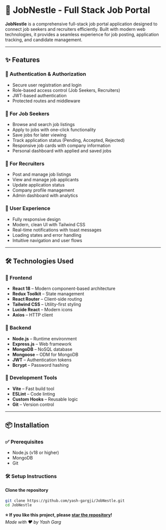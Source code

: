 # 🚀 JobNestle - Full Stack Job Portal

**JobNestle** is a comprehensive full-stack job portal application designed to connect job seekers and recruiters efficiently. Built with modern web technologies, it provides a seamless experience for job posting, application tracking, and candidate management.

---

## ✨ Features

### 🔐 Authentication & Authorization
- Secure user registration and login  
- Role-based access control (Job Seekers, Recruiters)  
- JWT-based authentication  
- Protected routes and middleware  

### 👔 For Job Seekers
- Browse and search job listings  
- Apply to jobs with one-click functionality  
- Save jobs for later viewing  
- Track application status (Pending, Accepted, Rejected)  
- Responsive job cards with company information  
- Personal dashboard with applied and saved jobs  

### 🏢 For Recruiters
- Post and manage job listings  
- View and manage job applicants  
- Update application status  
- Company profile management  
- Admin dashboard with analytics  

### 📱 User Experience
- Fully responsive design  
- Modern, clean UI with Tailwind CSS  
- Real-time notifications with toast messages  
- Loading states and error handling  
- Intuitive navigation and user flows  

---

## 🛠️ Technologies Used

### 🔧 Frontend
- **React 18** – Modern component-based architecture  
- **Redux Toolkit** – State management  
- **React Router** – Client-side routing  
- **Tailwind CSS** – Utility-first styling  
- **Lucide React** – Modern icons  
- **Axios** – HTTP client  

### 🔧 Backend
- **Node.js** – Runtime environment  
- **Express.js** – Web framework  
- **MongoDB** – NoSQL database  
- **Mongoose** – ODM for MongoDB  
- **JWT** – Authentication tokens  
- **Bcrypt** – Password hashing  

### 🧰 Development Tools
- **Vite** – Fast build tool  
- **ESLint** – Code linting  
- **Custom Hooks** – Reusable logic  
- **Git** – Version control  

---

## 📦 Installation

### ✅ Prerequisites
- Node.js (v18 or higher)  
- MongoDB  
- Git  

### 🛠️ Setup Instructions

#### Clone the repository
```bash
git clone https://github.com/yash-gargji/JobNestle.git
cd JobNestle


```

**⭐ If you like this project, please [star the repository](https://github.com/yash-gargji/JobNestle)!**  
_Made with ❤️ by Yash Garg_

